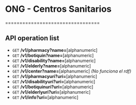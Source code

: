 # ONG - Centros Sanitarios
=================================

## API operation list

* `GET` **/v1/pharmacy?name=**[alphanumeric]
* `GET` **/v1/botiquin?name=**[alphanumeric]
* `GET` **/v1/disability?name=**[alphanumeric]
* `GET` **/v1/elderly?name=**[alphanumeric]
* `GET` **/v1/center?name=**[alphanumeric] _(No funciona el rdf)_
* `GET` **/v1/pharmacyuri?uri=**[alphanumeric]
* `GET` **/v1/disabilityuri?uri=**[alphanumeric]
* `GET` **/v1/botiquinuri?uri=**[alphanumeric] 
* `GET` **/v1/elderlyuri?uri=**[alphanumeric]
* `GET` **/v1/info?uri=**[alphanumeric]